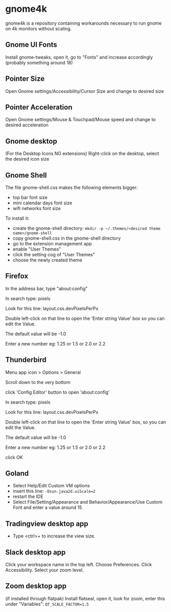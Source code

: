 # gnome4k

gnome4k is a repository containing workarounds necessary to run gnome on 4k monitors without scaling.

## Gnome UI Fonts
Install gnome-tweaks, open it, go to "Fonts" and increase accordingly (probably something around 18)

## Pointer Size
Open Gnome settings/Accessibility/Cursor Size and change to desired size

## Pointer Acceleration
Open Gnome settings/Mouse & Touchpad/Mouse speed and change to desired acceleration

## Gnome desktop
(For the Desktop Icons NG extensions) Right-click on the desktop, select the desired icon size

## Gnome Shell
The file gnome-shell.css makes the following elements bigger:

- top bar font size
- mini calendar days font size
- wifi networks font size

To install it:
- create the gnome-shell directory:
    ``` mkdir -p ~/.themes/<desired theme name>/gnome-shell ```
- copy gnome-shell.css in the gnome-shell directory
- go to the extension management app
- enable "User Themes"
- click the setting cog of "User Themes"
- choose the newly created theme

## Firefox
In the address bar, type "about:config"

In search type: pixels

Look for this line: layout.css.devPixelsPerPx

Double left-click on that line to open the 'Enter string Value' box so you can edit the Value.

The default value will be -1.0

Enter a new number eg: 1.25 or 1.5 or 2.0 or 2.2


## Thunderbird
Menu app icon > Options > General

Scroll down to the very bottom

click 'Config Editor' button to open 'about:config' 

In search type: pixels

Look for this line: layout.css.devPixelsPerPx

Double left-click on that line to open the 'Enter string Value' box, so you can edit the Value. 

The default value will be -1.0

Enter a new number eg: 1.25 or 1.5 or 2.0 or 2.2

click OK 

## Goland
- Select Help/Edit Custom VM options
- insert this line:
  ```-Dsun.java2d.uiScale=2```
- restart the IDE
- Select File/Setting/Appearance and Behavior/Appearance/Use Custom Font and enter a value around 15


## Tradingview desktop app
- Type \<ctrl>+ to increase the view size. 

## Slack desktop app
Click your workspace name in the top left. Choose Preferences. Click Accessibility. Select your zoom level.

## Zoom desktop app
(if installed through flatpak) Install flatseal, open it, look for zoom, enter this under "Variables":
```QT_SCALE_FACTOR=1.5```

